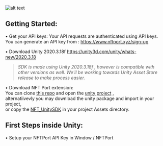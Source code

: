 
![alt text](https://github.com/nftport/nftport-unity/blob/master/Readme-Assets/Port_unity_early.png)


## Getting Started: 

• Get your API keys: Your API requests are authenticated using API keys. You can generate an API key from : https://www.nftport.xyz/sign-up

• Download Unity 2020.3.18f https://unity3d.com/unity/whats-new/2020.3.18 
>*SDK is made using Unity 2020.3.18f , however is compatible with other versions as well. We'll be working towards Unity Asset Store release to make process easier.*

• Download NFT Port extension: <br/>
You can clone [this repo](https://github.com/nftport/nftport-unity) and open the [unity project](https://github.com/nftport/nftport-unity/tree/master/NFT_UnitySDK) ,<br/>
alternatiivevly you may download the unity package and import in your project, <br/>
or copy the [NFT_UnitySDK](https://github.com/nftport/nftport-unity/tree/master/NFT_UnitySDK/Assets/NFTPort%20SDK) in your project Assets directory.<br/>

## First Steps inside Unity:
• Setup your NFTPort API Key in Window / NFTPort <br/>
